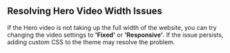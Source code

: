 ## Resolving Hero Video Width Issues

If the Hero video is not taking up the full width of the website, you can try changing the video settings to **'Fixed'** or **'Responsive'**. If the issue persists, adding custom CSS to the theme may resolve the problem.